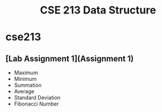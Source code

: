 <h1 align="center">
  CSE 213 Data Structure 
</h1>

# cse213
## [Lab Assignment 1](Assignment 1)
* Maximum 
* Minimum
* Summation
* Average
* Standard Deviation
* Fibonacci Number

